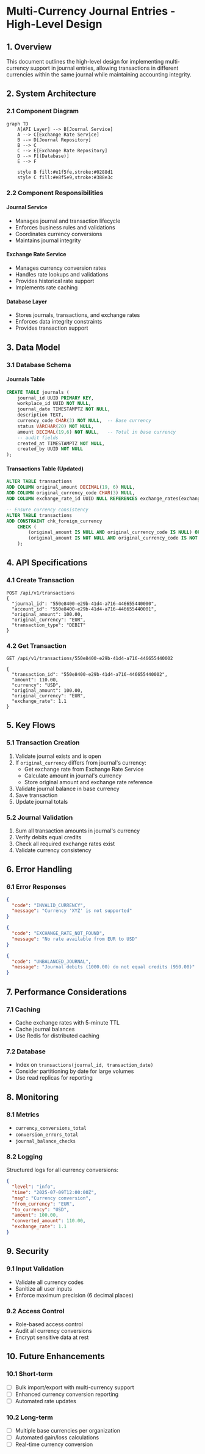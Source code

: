 # Multi-Currency Journal Entries - High-Level Design

## 1. Overview
This document outlines the high-level design for implementing multi-currency support in journal entries, allowing transactions in different currencies within the same journal while maintaining accounting integrity.

## 2. System Architecture

### 2.1 Component Diagram

```mermaid
graph TD
    A[API Layer] --> B[Journal Service]
    A --> C[Exchange Rate Service]
    B --> D[Journal Repository]
    B --> C
    C --> E[Exchange Rate Repository]
    D --> F[(Database)]
    E --> F
    
    style B fill:#e1f5fe,stroke:#0288d1
    style C fill:#e8f5e9,stroke:#388e3c
```

### 2.2 Component Responsibilities

#### Journal Service
- Manages journal and transaction lifecycle
- Enforces business rules and validations
- Coordinates currency conversions
- Maintains journal integrity

#### Exchange Rate Service
- Manages currency conversion rates
- Handles rate lookups and validations
- Provides historical rate support
- Implements rate caching

#### Database Layer
- Stores journals, transactions, and exchange rates
- Enforces data integrity constraints
- Provides transaction support

## 3. Data Model

### 3.1 Database Schema

#### Journals Table
```sql
CREATE TABLE journals (
    journal_id UUID PRIMARY KEY,
    workplace_id UUID NOT NULL,
    journal_date TIMESTAMPTZ NOT NULL,
    description TEXT,
    currency_code CHAR(3) NOT NULL,  -- Base currency
    status VARCHAR(20) NOT NULL,
    amount DECIMAL(19,6) NOT NULL,   -- Total in base currency
    -- audit fields
    created_at TIMESTAMPTZ NOT NULL,
    created_by UUID NOT NULL
);
```

#### Transactions Table (Updated)
```sql
ALTER TABLE transactions
ADD COLUMN original_amount DECIMAL(19, 6) NULL,
ADD COLUMN original_currency_code CHAR(3) NULL,
ADD COLUMN exchange_rate_id UUID NULL REFERENCES exchange_rates(exchange_rate_id);

-- Ensure currency consistency
ALTER TABLE transactions
ADD CONSTRAINT chk_foreign_currency 
    CHECK (
        (original_amount IS NULL AND original_currency_code IS NULL) OR
        (original_amount IS NOT NULL AND original_currency_code IS NOT NULL)
    );
```

## 4. API Specifications

### 4.1 Create Transaction
```http
POST /api/v1/transactions
{
  "journal_id": "550e8400-e29b-41d4-a716-446655440000",
  "account_id": "550e8400-e29b-41d4-a716-446655440001",
  "original_amount": 100.00,
  "original_currency": "EUR",
  "transaction_type": "DEBIT"
}
```

### 4.2 Get Transaction
```http
GET /api/v1/transactions/550e8400-e29b-41d4-a716-446655440002

{
  "transaction_id": "550e8400-e29b-41d4-a716-446655440002",
  "amount": 110.00,
  "currency": "USD",
  "original_amount": 100.00,
  "original_currency": "EUR",
  "exchange_rate": 1.1
}
```

## 5. Key Flows

### 5.1 Transaction Creation
1. Validate journal exists and is open
2. If `original_currency` differs from journal's currency:
   - Get exchange rate from Exchange Rate Service
   - Calculate amount in journal's currency
   - Store original amount and exchange rate reference
3. Validate journal balance in base currency
4. Save transaction
5. Update journal totals

### 5.2 Journal Validation
1. Sum all transaction amounts in journal's currency
2. Verify debits equal credits
3. Check all required exchange rates exist
4. Validate currency consistency

## 6. Error Handling

### 6.1 Error Responses
```json
{
  "code": "INVALID_CURRENCY",
  "message": "Currency 'XYZ' is not supported"
}

{
  "code": "EXCHANGE_RATE_NOT_FOUND",
  "message": "No rate available from EUR to USD"
}

{
  "code": "UNBALANCED_JOURNAL",
  "message": "Journal debits (1000.00) do not equal credits (950.00)"
}
```

## 7. Performance Considerations

### 7.1 Caching
- Cache exchange rates with 5-minute TTL
- Cache journal balances
- Use Redis for distributed caching

### 7.2 Database
- Index on `transactions(journal_id, transaction_date)`
- Consider partitioning by date for large volumes
- Use read replicas for reporting

## 8. Monitoring

### 8.1 Metrics
- `currency_conversions_total`
- `conversion_errors_total`
- `journal_balance_checks`

### 8.2 Logging
Structured logs for all currency conversions:
```json
{
  "level": "info",
  "time": "2025-07-09T12:00:00Z",
  "msg": "Currency conversion",
  "from_currency": "EUR",
  "to_currency": "USD",
  "amount": 100.00,
  "converted_amount": 110.00,
  "exchange_rate": 1.1
}
```

## 9. Security

### 9.1 Input Validation
- Validate all currency codes
- Sanitize all user inputs
- Enforce maximum precision (6 decimal places)

### 9.2 Access Control
- Role-based access control
- Audit all currency conversions
- Encrypt sensitive data at rest

## 10. Future Enhancements

### 10.1 Short-term
- [ ] Bulk import/export with multi-currency support
- [ ] Enhanced currency conversion reporting
- [ ] Automated rate updates

### 10.2 Long-term
- [ ] Multiple base currencies per organization
- [ ] Automated gain/loss calculations
- [ ] Real-time currency conversion
